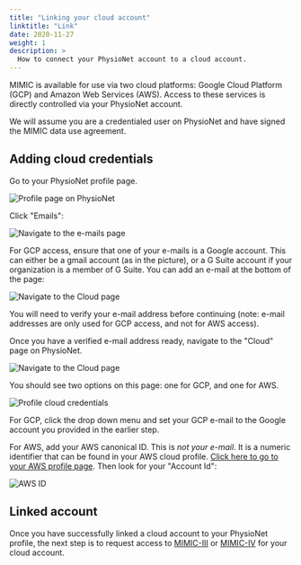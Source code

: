 ```yaml
---
title: "Linking your cloud account"
linktitle: "Link"
date: 2020-11-27
weight: 1
description: >
  How to connect your PhysioNet account to a cloud account.
---
```


<!-- 
NOTE: the content below was copied directly from the /iv/access/cloud .md page.  If an automated way of duplicating this content while keeping it under the /iii/ path can be determined it should be implemented.
-->

MIMIC is available for use via two cloud platforms: Google Cloud Platform (GCP) and Amazon Web Services (AWS). Access to these services is directly controlled via your PhysioNet account.

We will assume you are a credentialed user on PhysioNet and have signed the MIMIC data use agreement.

## Adding cloud credentials

Go to your PhysioNet profile page.

![Profile page on PhysioNet](/img/cloud/profile.png)

Click "Emails":

![Navigate to the e-mails page](/img/cloud/emails.png)

For GCP access, ensure that one of your e-mails is a Google account. This can either be a gmail account (as in the picture), or a G Suite account if your organization is a member of G Suite. You can add an e-mail at the bottom of the page:

![Navigate to the Cloud page](/img/cloud/add_email.png)

You will need to verify your e-mail address before continuing (note: e-mail addresses are only used for GCP access, and not for AWS access).

Once you have a verified e-mail address ready, navigate to the "Cloud" page on PhysioNet.

![Navigate to the Cloud page](/img/cloud/cloud_page.png)

You should see two options on this page: one for GCP, and one for AWS.

![Profile cloud credentials](/img/cloud/credentials.png)

For GCP, click the drop down menu and set your GCP e-mail to the Google account you provided in the earlier step.

For AWS, add your AWS canonical ID. This is *not your e-mail*. It is a numeric identifier that can be found in your AWS cloud profile. [Click here to go to your AWS profile page](https://console.aws.amazon.com/billing/home?#/account). Then look for your "Account Id":

![AWS ID](/img/cloud/aws/aws_id.png)

## Linked account

Once you have successfully linked a cloud account to your PhysioNet profile, the next step is to request access to [MIMIC-III](/iii/gettingstarted/cloud/request) or [MIMIC-IV](/iv/access/cloud/request) for your cloud account.
